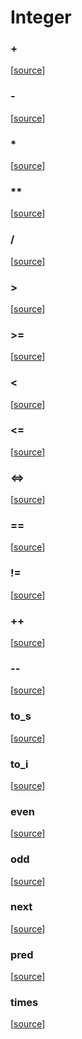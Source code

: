 # Integer

### +



[[source](https://github.com/goby-lang/goby/tree/f32c1fcbfd7e1df021948de1065d342e95ebd03d/vm/integer.go#L45)]

### -



[[source](https://github.com/goby-lang/goby/tree/f32c1fcbfd7e1df021948de1065d342e95ebd03d/vm/integer.go#L62)]

### *



[[source](https://github.com/goby-lang/goby/tree/f32c1fcbfd7e1df021948de1065d342e95ebd03d/vm/integer.go#L79)]

### **



[[source](https://github.com/goby-lang/goby/tree/f32c1fcbfd7e1df021948de1065d342e95ebd03d/vm/integer.go#L96)]

### /



[[source](https://github.com/goby-lang/goby/tree/f32c1fcbfd7e1df021948de1065d342e95ebd03d/vm/integer.go#L114)]

### >



[[source](https://github.com/goby-lang/goby/tree/f32c1fcbfd7e1df021948de1065d342e95ebd03d/vm/integer.go#L131)]

### >=



[[source](https://github.com/goby-lang/goby/tree/f32c1fcbfd7e1df021948de1065d342e95ebd03d/vm/integer.go#L153)]

### <



[[source](https://github.com/goby-lang/goby/tree/f32c1fcbfd7e1df021948de1065d342e95ebd03d/vm/integer.go#L175)]

### <=



[[source](https://github.com/goby-lang/goby/tree/f32c1fcbfd7e1df021948de1065d342e95ebd03d/vm/integer.go#L197)]

### <=>



[[source](https://github.com/goby-lang/goby/tree/f32c1fcbfd7e1df021948de1065d342e95ebd03d/vm/integer.go#L219)]

### ==



[[source](https://github.com/goby-lang/goby/tree/f32c1fcbfd7e1df021948de1065d342e95ebd03d/vm/integer.go#L244)]

### !=



[[source](https://github.com/goby-lang/goby/tree/f32c1fcbfd7e1df021948de1065d342e95ebd03d/vm/integer.go#L266)]

### ++



[[source](https://github.com/goby-lang/goby/tree/f32c1fcbfd7e1df021948de1065d342e95ebd03d/vm/integer.go#L288)]

### --



[[source](https://github.com/goby-lang/goby/tree/f32c1fcbfd7e1df021948de1065d342e95ebd03d/vm/integer.go#L299)]

### to_s



[[source](https://github.com/goby-lang/goby/tree/f32c1fcbfd7e1df021948de1065d342e95ebd03d/vm/integer.go#L310)]

### to_i



[[source](https://github.com/goby-lang/goby/tree/f32c1fcbfd7e1df021948de1065d342e95ebd03d/vm/integer.go#L321)]

### even



[[source](https://github.com/goby-lang/goby/tree/f32c1fcbfd7e1df021948de1065d342e95ebd03d/vm/integer.go#L329)]

### odd



[[source](https://github.com/goby-lang/goby/tree/f32c1fcbfd7e1df021948de1065d342e95ebd03d/vm/integer.go#L345)]

### next



[[source](https://github.com/goby-lang/goby/tree/f32c1fcbfd7e1df021948de1065d342e95ebd03d/vm/integer.go#L360)]

### pred



[[source](https://github.com/goby-lang/goby/tree/f32c1fcbfd7e1df021948de1065d342e95ebd03d/vm/integer.go#L369)]

### times



[[source](https://github.com/goby-lang/goby/tree/f32c1fcbfd7e1df021948de1065d342e95ebd03d/vm/integer.go#L378)]

